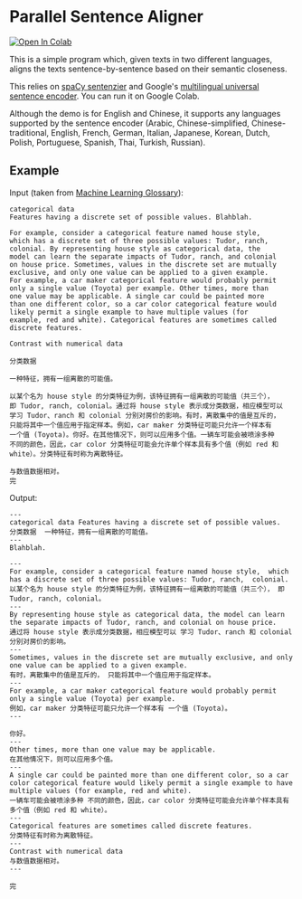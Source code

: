 # Parallel Sentence Aligner

[![Open In Colab](https://colab.research.google.com/assets/colab-badge.svg)](https://colab.research.google.com/github/ml4asia/parallel-sentence-aligner/blob/main/parallel-sentence-aligner.ipynb)

This is a simple program which, given texts in two different languages, aligns the texts sentence-by-sentence based on their semantic closeness.

This relies on [spaCy sentenzier](https://spacy.io/api/sentencizer) and Google's [multilingual universal sentence encoder](https://tfhub.dev/google/universal-sentence-encoder-multilingual/3). You can run it on Google Colab.

Although the demo is for English and Chinese, it supports any languages supported by the sentence encoder (Arabic, Chinese-simplified, Chinese-traditional, English, French, German, Italian, Japanese, Korean, Dutch, Polish, Portuguese, Spanish, Thai, Turkish, Russian).

## Example

Input (taken from [Machine Learning Glossary](https://developers.google.com/machine-learning/glossary)): 

```
categorical data
Features having a discrete set of possible values. Blahblah. 

For example, consider a categorical feature named house style, 
which has a discrete set of three possible values: Tudor, ranch, 
colonial. By representing house style as categorical data, the
model can learn the separate impacts of Tudor, ranch, and colonial
on house price. Sometimes, values in the discrete set are mutually
exclusive, and only one value can be applied to a given example.
For example, a car maker categorical feature would probably permit
only a single value (Toyota) per example. Other times, more than
one value may be applicable. A single car could be painted more
than one different color, so a car color categorical feature would
likely permit a single example to have multiple values (for
example, red and white). Categorical features are sometimes called
discrete features.

Contrast with numerical data
```

```
分类数据

一种特征，拥有一组离散的可能值。

以某个名为 house style 的分类特征为例，该特征拥有一组离散的可能值（共三个），
即 Tudor, ranch, colonial。通过将 house style 表示成分类数据，相应模型可以
学习 Tudor、ranch 和 colonial 分别对房价的影响。有时，离散集中的值是互斥的，
只能将其中一个值应用于指定样本。例如，car maker 分类特征可能只允许一个样本有
一个值 (Toyota)。你好。在其他情况下，则可以应用多个值。一辆车可能会被喷涂多种
不同的颜色，因此，car color 分类特征可能会允许单个样本具有多个值（例如 red 和
white）。分类特征有时称为离散特征。

与数值数据相对。
完
```

Output:

```
---
categorical data Features having a discrete set of possible values.
分类数据  一种特征，拥有一组离散的可能值。
---
Blahblah.

---
For example, consider a categorical feature named house style,  which has a discrete set of three possible values: Tudor, ranch,  colonial.
以某个名为 house style 的分类特征为例，该特征拥有一组离散的可能值（共三个）， 即 Tudor, ranch, colonial。
---
By representing house style as categorical data, the model can learn the separate impacts of Tudor, ranch, and colonial on house price.
通过将 house style 表示成分类数据，相应模型可以 学习 Tudor、ranch 和 colonial 分别对房价的影响。
---
Sometimes, values in the discrete set are mutually exclusive, and only one value can be applied to a given example.
有时，离散集中的值是互斥的， 只能将其中一个值应用于指定样本。
---
For example, a car maker categorical feature would probably permit only a single value (Toyota) per example.
例如，car maker 分类特征可能只允许一个样本有 一个值 (Toyota)。
---

你好。
---
Other times, more than one value may be applicable.
在其他情况下，则可以应用多个值。
---
A single car could be painted more than one different color, so a car color categorical feature would likely permit a single example to have multiple values (for example, red and white).
一辆车可能会被喷涂多种 不同的颜色，因此，car color 分类特征可能会允许单个样本具有多个值（例如 red 和 white）。
---
Categorical features are sometimes called discrete features.
分类特征有时称为离散特征。
---
Contrast with numerical data
与数值数据相对。
---

完

```
